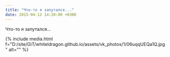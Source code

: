 ```yaml
---
title: "Что-то я запутался..."
date: 2015-04-12 14:20:00 +0300
---
```


Что-то я запутался...

{% include media.html f="D:/site/GiT/whiteldragon.github.io/assets/vk_photos/1/06uqqUEQa1Q.jpg" alt="" %}
